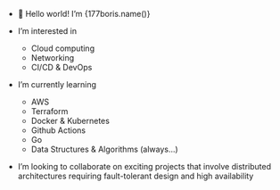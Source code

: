 -  👋 Hello world! I’m {177boris.name()}
-  I’m interested in 
   * Cloud computing
   * Networking 
   * CI/CD & DevOps

-  I’m currently learning 
   * AWS 
   * Terraform 
   * Docker & Kubernetes
   * Github Actions
   * Go
   * Data Structures & Algorithms (always...)
   
-  I’m looking to collaborate on exciting projects that involve distributed architectures requiring fault-tolerant design and high availability 


<!---
177boris/177boris is a ✨ special ✨ repository because its `README.md` (this file) appears on your GitHub profile.
You can click the Preview link to take a look at your changes.
--->

